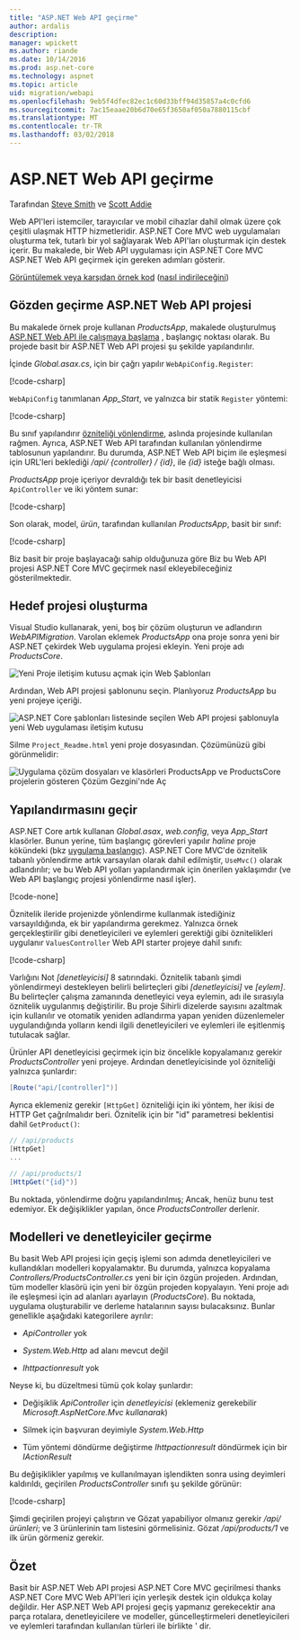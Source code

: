 ```yaml
---
title: "ASP.NET Web API geçirme"
author: ardalis
description: 
manager: wpickett
ms.author: riande
ms.date: 10/14/2016
ms.prod: asp.net-core
ms.technology: aspnet
ms.topic: article
uid: migration/webapi
ms.openlocfilehash: 9eb5f4dfec82ec1c60d33bff94d35857a4c0cfd6
ms.sourcegitcommit: 7ac15eaae20b6d70e65f3650af050a7880115cbf
ms.translationtype: MT
ms.contentlocale: tr-TR
ms.lasthandoff: 03/02/2018
---
```

# <a name="migrating-from-aspnet-web-api"></a>ASP.NET Web API geçirme

Tarafından [Steve Smith](https://ardalis.com/) ve [Scott Addie](https://scottaddie.com)

Web API'leri istemciler, tarayıcılar ve mobil cihazlar dahil olmak üzere çok çeşitli ulaşmak HTTP hizmetleridir. ASP.NET Core MVC web uygulamaları oluşturma tek, tutarlı bir yol sağlayarak Web API'ları oluşturmak için destek içerir. Bu makalede, bir Web API uygulaması için ASP.NET Core MVC ASP.NET Web API geçirmek için gereken adımları gösterir.

[Görüntülemek veya karşıdan örnek kod](https://github.com/aspnet/Docs/tree/master/aspnetcore/migration/webapi/sample) ([nasıl indirileceğini](xref:tutorials/index#how-to-download-a-sample))

## <a name="review-aspnet-web-api-project"></a>Gözden geçirme ASP.NET Web API projesi

Bu makalede örnek proje kullanan *ProductsApp*, makalede oluşturulmuş [ASP.NET Web API ile çalışmaya başlama](https://docs.microsoft.com/aspnet/web-api/overview/getting-started-with-aspnet-web-api/tutorial-your-first-web-api) , başlangıç noktası olarak. Bu projede basit bir ASP.NET Web API projesi şu şekilde yapılandırılır.

İçinde *Global.asax.cs*, için bir çağrı yapılır `WebApiConfig.Register`:

[!code-csharp[](../migration/webapi/sample/ProductsApp/Global.asax.cs?highlight=14)]

`WebApiConfig` tanımlanan *App_Start*, ve yalnızca bir statik `Register` yöntemi:

[!code-csharp[](../migration/webapi/sample/ProductsApp/App_Start/WebApiConfig.cs?highlight=15,16,17,18,19,20)]


Bu sınıf yapılandırır [özniteliği yönlendirme](https://docs.microsoft.com/aspnet/web-api/overview/web-api-routing-and-actions/attribute-routing-in-web-api-2), aslında projesinde kullanılan rağmen. Ayrıca, ASP.NET Web API tarafından kullanılan yönlendirme tablosunun yapılandırır. Bu durumda, ASP.NET Web API biçim ile eşleşmesi için URL'leri beklediği */api/ {controller} / {id}*, ile *{id}* isteğe bağlı olması.

*ProductsApp* proje içeriyor devraldığı tek bir basit denetleyicisi `ApiController` ve iki yöntem sunar:

[!code-csharp[](../migration/webapi/sample/ProductsApp/Controllers/ProductsController.cs?highlight=19,24)]

Son olarak, model, *ürün*, tarafından kullanılan *ProductsApp*, basit bir sınıf:

[!code-csharp[](webapi/sample/ProductsApp/Models/Product.cs)]

Biz basit bir proje başlayacağı sahip olduğunuza göre Biz bu Web API projesi ASP.NET Core MVC geçirmek nasıl ekleyebileceğiniz gösterilmektedir.

## <a name="create-the-destination-project"></a>Hedef projesi oluşturma

Visual Studio kullanarak, yeni, boş bir çözüm oluşturun ve adlandırın *WebAPIMigration*. Varolan eklemek *ProductsApp* ona proje sonra yeni bir ASP.NET çekirdek Web uygulama projesi ekleyin. Yeni proje adı *ProductsCore*.

![Yeni Proje iletişim kutusu açmak için Web Şablonları](webapi/_static/add-web-project.png)

Ardından, Web API projesi şablonunu seçin. Planlıyoruz *ProductsApp* bu yeni projeye içeriği.

![ASP.NET Core şablonları listesinde seçilen Web API projesi şablonuyla yeni Web uygulaması iletişim kutusu](webapi/_static/aspnet-5-webapi.png)

Silme `Project_Readme.html` yeni proje dosyasından. Çözümünüzü gibi görünmelidir:

![Uygulama çözüm dosyaları ve klasörleri ProductsApp ve ProductsCore projelerin gösteren Çözüm Gezgini'nde Aç](webapi/_static/webapimigration-solution.png)

## <a name="migrate-configuration"></a>Yapılandırmasını geçir

ASP.NET Core artık kullanan *Global.asax*, *web.config*, veya *App_Start* klasörler. Bunun yerine, tüm başlangıç görevleri yapılır *haline* proje kökündeki (bkz [uygulama başlangıç](../fundamentals/startup.md)). ASP.NET Core MVC'de öznitelik tabanlı yönlendirme artık varsayılan olarak dahil edilmiştir, `UseMvc()` olarak adlandırılır; ve bu Web API yolları yapılandırmak için önerilen yaklaşımdır (ve Web API başlangıç projesi yönlendirme nasıl işler).

[!code-none[](../migration/webapi/sample/ProductsCore/Startup.cs?highlight=40)]

Öznitelik ileride projenizde yönlendirme kullanmak istediğiniz varsayıldığında, ek bir yapılandırma gerekmez. Yalnızca örnek gerçekleştirilir gibi denetleyicileri ve eylemleri gerektiği gibi öznitelikleri uygulanır `ValuesController` Web API starter projeye dahil sınıfı:

[!code-csharp[](../migration/webapi/sample/ProductsCore/Controllers/ValuesController.cs?highlight=9,13,20,27,33,39)]

Varlığını Not *[denetleyicisi]* 8 satırındaki. Öznitelik tabanlı şimdi yönlendirmeyi destekleyen belirli belirteçleri gibi *[denetleyicisi]* ve *[eylem]*. Bu belirteçler çalışma zamanında denetleyici veya eylemin, adı ile sırasıyla öznitelik uygulanmış değiştirilir. Bu proje Sihirli dizelerde sayısını azaltmak için kullanılır ve otomatik yeniden adlandırma yapan yeniden düzenlemeler uygulandığında yolların kendi ilgili denetleyicileri ve eylemleri ile eşitlenmiş tutulacak sağlar.

Ürünler API denetleyicisi geçirmek için biz öncelikle kopyalamanız gerekir *ProductsController* yeni projeye. Ardından denetleyicisinde yol özniteliği yalnızca şunlardır:

```csharp
[Route("api/[controller]")]
```

Ayrıca eklemeniz gerekir `[HttpGet]` özniteliği için iki yöntem, her ikisi de HTTP Get çağrılmalıdır beri. Öznitelik için bir "id" parametresi beklentisi dahil `GetProduct()`:

```csharp
// /api/products
[HttpGet]
...

// /api/products/1
[HttpGet("{id}")]
```

Bu noktada, yönlendirme doğru yapılandırılmış; Ancak, henüz bunu test edemiyor. Ek değişiklikler yapılan, önce *ProductsController* derlenir.

## <a name="migrate-models-and-controllers"></a>Modelleri ve denetleyiciler geçirme

Bu basit Web API projesi için geçiş işlemi son adımda denetleyicileri ve kullandıkları modelleri kopyalamaktır. Bu durumda, yalnızca kopyalama *Controllers/ProductsController.cs* yeni bir için özgün projeden. Ardından, tüm modeller klasörü için yeni bir özgün projeden kopyalayın. Yeni proje adı ile eşleşmesi için ad alanları ayarlayın (*ProductsCore*).  Bu noktada, uygulama oluşturabilir ve derleme hatalarının sayısı bulacaksınız. Bunlar genellikle aşağıdaki kategorilere ayrılır:

* *ApiController* yok

* *System.Web.Http* ad alanı mevcut değil

* *Ihttpactionresult* yok

Neyse ki, bu düzeltmesi tümü çok kolay şunlardır:

* Değişiklik *ApiController* için *denetleyicisi* (eklemeniz gerekebilir *Microsoft.AspNetCore.Mvc kullanarak*)

* Silmek için başvuran deyimiyle *System.Web.Http*

* Tüm yöntemi döndürme değiştirme *Ihttpactionresult* döndürmek için bir *IActionResult*

Bu değişiklikler yapılmış ve kullanılmayan işlendikten sonra using deyimleri kaldırıldı, geçirilen *ProductsController* sınıfı şu şekilde görünür:

[!code-csharp[](../migration/webapi/sample/ProductsCore/Controllers/ProductsController.cs?highlight=1,2,6,8,9,27)]

Şimdi geçirilen projeyi çalıştırın ve Gözat yapabiliyor olmanız gerekir */api/ürünleri*; ve 3 ürünlerinin tam listesini görmelisiniz. Gözat */api/products/1* ve ilk ürün görmeniz gerekir.

## <a name="summary"></a>Özet

Basit bir ASP.NET Web API projesi ASP.NET Core MVC geçirilmesi thanks ASP.NET Core MVC Web API'leri için yerleşik destek için oldukça kolay değildir. Her ASP.NET Web API projesi geçiş yapmanız gerekecektir ana parça rotalara, denetleyicilere ve modeller, güncelleştirmeleri denetleyicileri ve eylemleri tarafından kullanılan türleri ile birlikte ' dir.
